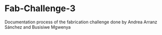 # Fab-Challenge-3
Documentation process of the fabrication challenge done by Andrea Arranz Sánchez and Busisiwe Mgwenya
